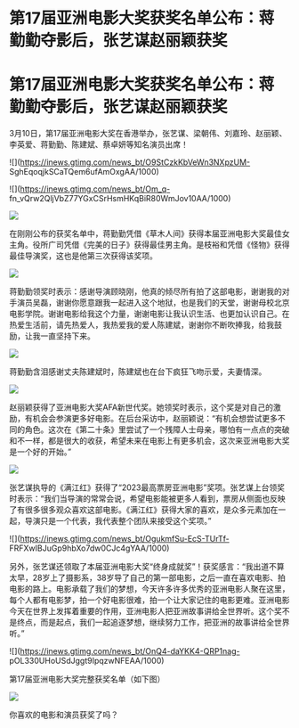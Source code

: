 # 第17届亚洲电影大奖获奖名单公布：蒋勤勤夺影后，张艺谋赵丽颖获奖

# 第17届亚洲电影大奖获奖名单公布：蒋勤勤夺影后，张艺谋赵丽颖获奖

3月10日，第17届亚洲电影大奖在香港举办，张艺谋、梁朝伟、刘嘉玲、赵丽颖、李英爱、蒋勤勤、陈建斌、蔡卓妍等知名演员出席！

![](https://inews.gtimg.com/news_bt/O9StCzkKbVeWn3NXpzUM-
SghEqoqjkSCaTQem6ufAmOxgAA/1000)

![](https://inews.gtimg.com/news_bt/Om_q-
fn_vQrw2QljVbZ77YGxCSrHsmHKqBiR80WmJov10AA/1000)

![](https://inews.gtimg.com/news_bt/OVoMw9fIvRUdsKEYCqX0XpJkn7FsTeTce1EoDjwDP1XkMAA/1000)

在刚刚公布的获奖名单中，蒋勤勤凭借《草木人间》获得本届亚洲电影大奖最佳女主角。役所广司凭借《完美的日子》获得最佳男主角。是枝裕和凭借《怪物》获得最佳导演奖，这也是他第三次获得该奖项。

![](https://inews.gtimg.com/news_bt/OQDMd4n0iy2EGa62KBC_qVO0BbL2Pf1fJz8-APyDPokl4AA/1000)

蒋勤勤领奖时表示：感谢导演顾晓刚，他真的倾尽所有拍了这部电影，谢谢我的对手演员吴磊，谢谢你愿意跟我一起进入这个地狱，也是我们的天堂，谢谢母校北京电影学院。谢谢电影给我这个力量，谢谢电影让我认识生活、也更加认识自己。在热爱生活前，请先热爱人，我热爱我的爱人陈建斌，谢谢你不断吹捧我，给我鼓励，让我一直坚持下来。

![](https://inews.gtimg.com/news_bt/OYXPh9W3Ww3w_TUcgwftgzUWDhE4SEMxbh5pyHmrzInnAAA/1000)

蒋勤勤含泪感谢丈夫陈建斌时，陈建斌也在台下疯狂飞吻示爱，夫妻情深。

![](https://inews.gtimg.com/news_bt/O_vHshEzjBYU2531FjmBVvCiexksJPbjuIwpgu9P2rmH8AA/1000)

赵丽颖获得了亚洲电影大奖AFA新世代奖。她领奖时表示，这个奖是对自己的激励，有机会会参演更多好电影。在后台采访中，赵丽颖说：“有机会想尝试更多不同的角色。这次在《第二十条》里尝试了一个残障人士母亲，哪怕有一点点的突破和不一样，都是很大的收获，希望未来在电影上有更多机会，这次来亚洲电影大奖是一个好的开始。”

![](https://inews.gtimg.com/news_bt/Ok5K1Jw8UzxylPqZFQm0ERlDDF6Tvx6tjvXfJYywkBLHIAA/1000)

张艺谋执导的《满江红》获得了“2023最高票房亚洲电影”奖项。张艺谋上台领奖时表示：“我们当导演的常常会说，希望电影能被更多人看到，票房从侧面也反映了有很多很多观众喜欢这部电影。《满江红》获得大家的喜欢，是众多元素加在一起，导演只是一个代表，我代表整个团队来接受这个奖项。”

![](https://inews.gtimg.com/news_bt/OgukmfSu-EcS-TUrTf-
FRFXwIBJuGp9hbXo7dw0CJc4gYAA/1000)

另外，张艺谋还领取了本届亚洲电影大奖“终身成就奖”！获奖感言：“我出道不算太早，28岁上了摄影系，38岁导了自己的第一部电影，之后一直在喜欢电影、拍电影的路上。电影承载了我们的梦想，今天许多许多优秀的亚洲电影人聚在这里，每个人都有电影梦，拍一个好电影很难，拍一个让大家记住的电影更难。亚洲电影今天在世界上发挥着重要的作用，亚洲电影人把亚洲故事讲给全世界听。这个奖不是终点，而是起点，我们一起追逐梦想，继续努力工作，把亚洲的故事讲给全世界听。”

![](https://inews.gtimg.com/news_bt/OnQ4-daYKK4-QRP1nag-
pOL330UHoUSdJggt9IpqzwNFEAA/1000)

第17届亚洲电影大奖完整获奖名单（如下图）

![](https://inews.gtimg.com/news_bt/OxLLSVz9gsikyKNsptRASeo1XFuD9uRqfXnXx6OAAeV7YAA/0)

你喜欢的电影和演员获奖了吗？

